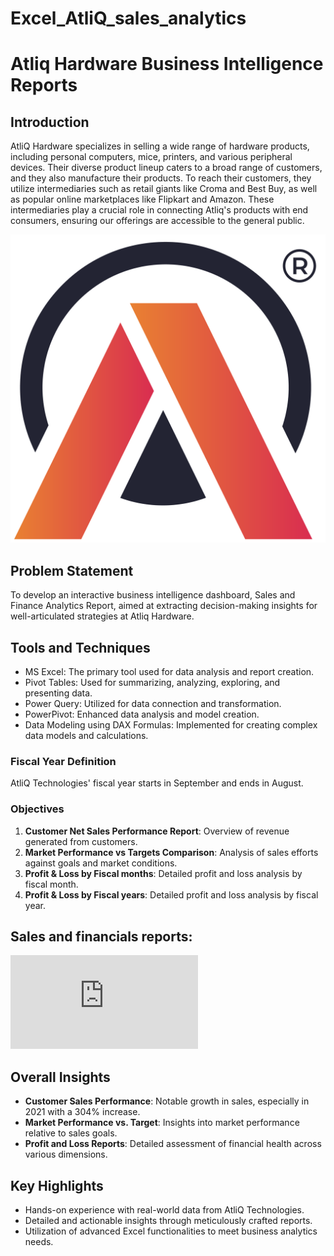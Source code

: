 # Excel_AtliQ_sales_analytics

# Atliq Hardware Business Intelligence Reports

## Introduction
AtliQ Hardware specializes in selling a wide range of hardware products, including personal computers, mice, printers, and various peripheral devices. Their diverse product lineup caters to a broad range of customers, and they also manufacture their products. To reach their customers, they utilize intermediaries such as retail giants like Croma and Best Buy, as well as popular online marketplaces like Flipkart and Amazon.
These intermediaries play a crucial role in connecting Atliq's products with end consumers, ensuring our offerings are accessible to the general public.

![](https://github.com/kruthika3006/Excel_AtliQ_sales_analytics/blob/main/atliq_logo.png)


## Problem Statement
To develop an interactive business intelligence dashboard, Sales and Finance Analytics Report, aimed at extracting decision-making insights for well-articulated strategies at Atliq Hardware.

## Tools and Techniques
- MS Excel: The primary tool used for data analysis and report creation.
- Pivot Tables: Used for summarizing, analyzing, exploring, and presenting data.
- Power Query: Utilized for data connection and transformation.
- PowerPivot: Enhanced data analysis and model creation.
- Data Modeling using DAX Formulas: Implemented for creating complex data models and calculations.

### Fiscal Year Definition
AtliQ Technologies' fiscal year starts in September and ends in August.

### Objectives

1. **Customer Net Sales Performance Report**: Overview of revenue generated from customers.
2. **Market Performance vs Targets Comparison**: Analysis of sales efforts against goals and market conditions.
3. **Profit & Loss  by Fiscal months**: Detailed profit and loss analysis by fiscal month.
4. **Profit & Loss  by Fiscal years**: Detailed profit and loss analysis by fiscal year.

## Sales and financials reports:
![](https://github.com/kruthika3006/Excel_AtliQ_sales_analytics/blob/main/report.pdf)

## Overall Insights
- **Customer Sales Performance**: Notable growth in sales, especially in 2021 with a 304% increase.
- **Market Performance vs. Target**: Insights into market performance relative to sales goals.
- **Profit and Loss Reports**: Detailed assessment of financial health across various dimensions.

## Key Highlights
- Hands-on experience with real-world data from AtliQ Technologies.
- Detailed and actionable insights through meticulously crafted reports.
- Utilization of advanced Excel functionalities to meet business analytics needs.

